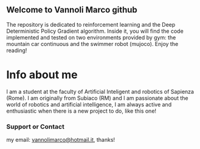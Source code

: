 ## Welcome to Vannoli Marco github 
The repository is dedicated to reinforcement learning and the Deep Deterministic Policy Gradient algorithm. Inside it, you will find the code implemented and tested on two environments provided by gym: the mountain car continuous and the swimmer robot (mujoco). Enjoy the reading!

# Info about me
I am a student at the faculty of Artificial Inteligent and robotics of Sapienza (Rome). I am originally from Subiaco (RM) and I am passionate about the world of robotics and artificial intelligence, I am always active and enthusiastic when there is a new project to do, like this one!

### Support or Contact
my email: vannolimarco@hotmail.it, thanks!
